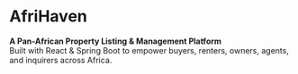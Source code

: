 # AfriHaven 

**A Pan-African Property Listing & Management Platform**  
Built with React & Spring Boot to empower buyers, renters, owners, agents, and inquirers across Africa.
